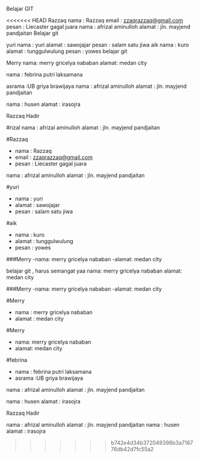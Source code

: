 Belajar GIT

<<<<<<< HEAD
Razzaq
nama : Razzaq
email : zzaqrazzaq@gmail.com
pesan : Liecaster gagal juara
nama : afrizal aminulloh alamat : jln. mayjend pandjaitan Belajar git

yuri
nama : yuri
alamat : sawojajar
pesan : salam satu jiwa
aik
nama : kuro
alamat : tunggulwulung
pesan : yowes
belajar git

Merry
nama: merry gricelya nababan
alamat: medan city

nama : febrina putri laksamana

asrama :UB griya brawijaya
nama : afrizal aminulloh alamat : jln. mayjend pandjaitan

nama : husen alamat : irasojra

Razzaq Hadir

#rizal
nama : afrizal aminulloh 
alamat : jln. mayjend pandjaitan 

#Razzaq
- nama : Razzaq
- email : zzaqrazzaq@gmail.com
- pesan : Liecaster gagal juara

nama   : afrizal aminulloh
alamat : jln. mayjend pandjaitan

#yuri
- nama    : yuri
- alamat  : sawojajar
- pesan   : salam satu jiwa
 

#aik

- nama 		: kuro
- alamat	: tunggulwulung
- pesan		: yowes



###Merry
-nama: merry gricelya nababan
-alamat: medan city

belajar git , harus semangat yaa
nama: merry gricelya nababan
alamat: medan city




###Merry
-nama: merry gricelya nababan
-alamat: medan city

#Merry
- nama		    : merry gricelya nababan
- alamat		: medan city



#Merry
- nama: merry gricelya nababan
- alamat: medan city

#febrina
- nama : febrina putri laksamana
- asrama :UB griya brawijaya

nama   : afrizal aminulloh
alamat : jln. mayjend pandjaitan

nama : husen
alamat : irasojra

Razzaq Hadir

nama   : afrizal aminulloh
alamat : jln. mayjend pandjaitan
nama : husen
alamat : irasojra

>>>>>>> b742e4d34b372049398b3a716776db42d7fc55a2
